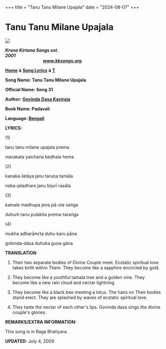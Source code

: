 +++
title = "Tanu Tanu Milane Upajala"
date = "2024-08-07"
+++

# Tanu Tanu Milane Upajala
**[![](http://kksongs.org/image_files/image002.jpg)](http://kksongs.org/)**

**_Krsna_** **_Kirtana Songs est. 2001_**                                                                                                                                                      **_www.kksongs.org_**

**[Home](http://kksongs.org/)** **à** **[Song Lyrics](http://kksongs.org/lyrics.html)** **à** **[T](http://kksongs.org/songs/song_t.html)**

**Song Name: Tanu Tanu Milane Upajala**

**Official Name: Song 31**

**Author:** [**Govinda** **Dasa Kaviraja**](http://kksongs.org/authors/list/govindadasa.html)

**Book Name: Padavali**

**Language: [Bengali](http://kksongs.org/language/list/bengali.html)**

**LYRICS:**

(1)

tanu tanu milane upajala prema

marakata yaichana beḍhala hema

(2)

kanaka-latāya janu taruṇa tamāla

naba-jaladhare janu bijurī rasāla

(3)

kamale madhupa jena pā-ola sańga

duhuḿ tanu pulakita prema-tarańga

(4)

mukha adharāmṛta duhu karu pāna

gobinda-dāsa duhuka guṇa gāna

**TRANSLATION**

1) Their two separate bodies of Divine Couple meet. Ecstatic spiritual love takes birth within Them. They become like a sapphire encircled by gold.

2) They become like a youthful tamala tree and a golden vine. They become like a new rain cloud and nectar lightning.

3) They become like a black bee meeting a lotus. The hairs on Their bodies stand erect. They are splashed by waves of ecstatic spiritual love.

4) They taste the nectar of each other's lips. Govinda dasa sings the divine couple's glories.

**REMARKS/EXTRA INFORMATION:**

This song is in Raga Bhatiyara.

**UPDATED:** July 4, 2009